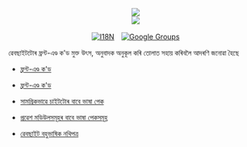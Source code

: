 <p align="center"><a href="https://xxai.art"><img src="https://cdn.jsdelivr.net/gh/xxai-art/doc/logo.svg"/></a><br/><a href="https://xxai.art"><img src="https://cdn.jsdelivr.net/gh/xxai-art/doc/xxai.svg"/></a></p><p align="center"><a href="https://github.com/xxai-art/doc#readme"><img alt="I18N" src="https://cdn.jsdelivr.net/gh/wactax/img/t.svg"/></a>　<a href="https://groups.google.com/u/0/g/xxai-art"><img alt="Google Groups" src="https://cdn.jsdelivr.net/gh/wactax/img/g-groups.svg"/></a></p>

ৱেবছাইটটোৰ ফ্ৰন্ট-এণ্ড ক'ড মুক্ত উৎস, অনুবাদক অনুকূল কৰি তোলাত সহায় কৰিবলৈ আদৰণি জনোৱা হৈছে

* [ফ্ৰন্ট-এণ্ড ক'ড](https://github.com/xxai-art/web)

* [ফ্ৰন্ট-এণ্ড ক'ড](https://github.com/xxai-art/web)
* [সামগ্ৰিকভাৱে চাইটটোৰ বাবে ভাষা পেক](https://github.com/xxai-art/web/tree/main/i18n)
* [প্ৰৱেশ মডিউলসমূহৰ বাবে ভাষা পেকসমূহ](https://github.com/wacpkg/user/tree/main/ui.i18n)
* [ৱেবছাইট বহুভাষিক নথিপত্ৰ](https://github.com/xxai-doc)
